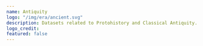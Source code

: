 ```yaml
---
name: Antiquity
logo: "/img/era/ancient.svg"
description: Datasets related to Protohistory and Classical Antiquity. <br><br> Datasets are ordered by the last modified date.
logo_credit: 
featured: false
---
```


